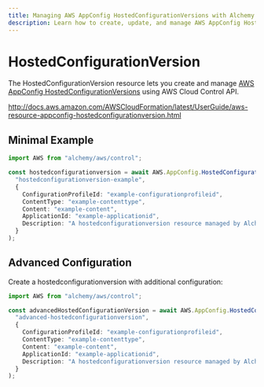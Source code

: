 ```yaml
---
title: Managing AWS AppConfig HostedConfigurationVersions with Alchemy
description: Learn how to create, update, and manage AWS AppConfig HostedConfigurationVersions using Alchemy Cloud Control.
---
```


# HostedConfigurationVersion

The HostedConfigurationVersion resource lets you create and manage [AWS AppConfig HostedConfigurationVersions](https://docs.aws.amazon.com/appconfig/latest/userguide/) using AWS Cloud Control API.

http://docs.aws.amazon.com/AWSCloudFormation/latest/UserGuide/aws-resource-appconfig-hostedconfigurationversion.html

## Minimal Example

```ts
import AWS from "alchemy/aws/control";

const hostedconfigurationversion = await AWS.AppConfig.HostedConfigurationVersion(
  "hostedconfigurationversion-example",
  {
    ConfigurationProfileId: "example-configurationprofileid",
    ContentType: "example-contenttype",
    Content: "example-content",
    ApplicationId: "example-applicationid",
    Description: "A hostedconfigurationversion resource managed by Alchemy",
  }
);
```

## Advanced Configuration

Create a hostedconfigurationversion with additional configuration:

```ts
import AWS from "alchemy/aws/control";

const advancedHostedConfigurationVersion = await AWS.AppConfig.HostedConfigurationVersion(
  "advanced-hostedconfigurationversion",
  {
    ConfigurationProfileId: "example-configurationprofileid",
    ContentType: "example-contenttype",
    Content: "example-content",
    ApplicationId: "example-applicationid",
    Description: "A hostedconfigurationversion resource managed by Alchemy",
  }
);
```

